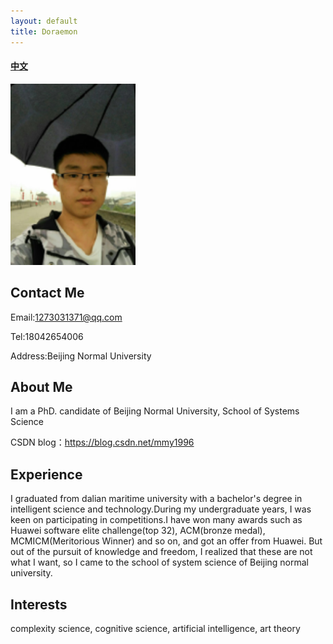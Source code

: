 ```yaml
---
layout: default
title: Doraemon
---
```



#### [中文](https://bnusss.github.io/person/mou-mu-yun-zh.html)


<img src="/img/people/moumuyun.png"  width="200px" />

## Contact Me

Email:1273031371@qq.com

Tel:18042654006

Address:Beijing Normal University




## About Me

I am a PhD. candidate of Beijing Normal University, School of Systems Science

CSDN blog：https://blog.csdn.net/mmy1996


## Experience

I graduated from dalian maritime university with a bachelor's degree in intelligent science and technology.During my undergraduate years, I was keen on participating in competitions.I have won many awards such as Huawei software elite challenge(top 32), ACM(bronze medal), MCMICM(Meritorious Winner) and so on, and got an offer from Huawei. But out of the pursuit of knowledge and freedom, I realized that these are not what I want, so I came to the school of system science of Beijing normal university.

## Interests

complexity science, cognitive science, artificial intelligence, art theory

